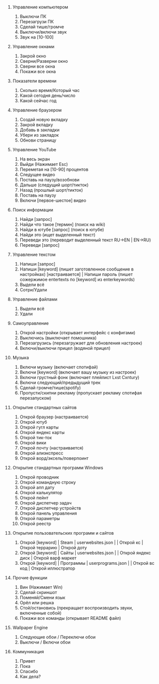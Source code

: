 1. Управление компьютером
    1. Выключи ПК 
    2. Перезагрузи ПК
    3. Сделай тише/громче
    4. Выключи/включи звук
    5. Звук на [10-100]

2. Управление окнами
    1. Закрой окно
    2. Сверни/Разверни окно
    3. Сверни все окна
    4. Покажи все окна

3. Показатели времени
    1. Сколько время/Который час
    2. Какой сегодня день/число
    3. Какой сейчас год

4. Управление браузером
    1. Создай новую вкладку
    2. Закрой вкладку
    3. Добавь в закладки
    4. Убери из закладок
    5. Обнови страницу

5. Управление YouTube
    1. На весь экран
    2. Выйди (Нажимает Esc)
    3. Переметая на [10-90] процентов
    4. Следущее видео
    5. Поставь на паузу/возобнови
    6. Дальше (следущий шорт/тикток)
    7. Назад (прошлый шорт/тикток)
    8. Поставь на паузу
    9. Включи [первое-шестое] видео

6. Поиск информации
    1. Найди [запрос]
    2. Найди что такое [термин] (поиск на wiki)
    3. Найди в ютубе [запрос] (поиск в ютубе)
    4. Найди это (ищет выделенный текст)
    5. Переведи это (переводит выделенный текст RU->EN | EN->RU)
    6. Переведи [запрос]

7. Управление текстом
    1. Напиши [запрос]
    2. Напиши [keyword] (пишет заготовленное сообщение в настройках) [настраивается]
        | Напиши пароль (пишет сожержимое entertexts по [keyword] из enterkeywords)
    3. Выдели всё
    4. Сотри/Удали

8. Управление файлами
    1. Выдели всё
    2. Удали

9. Самоуправление
    1. Открой настройки (открывает интерфейс с конфигами)
    2. Выключись (выключает помошника)
    3. Перезагрузись (перезагружает для обновления настроек)
    4. Включи/выключи прицел (водяной прицел)

10. Музыка
    1. Включи музыку (включает спотифай)
    2. Включи [keyword] (включает вашу музыку из настроек)
    3. Включи грустный фонк (включает плейлист Lxst Cxntury)
    4. Включи следующий/предыдущий трек
    5. Сделай громче/тише(spotify)
    6. Пропусти/скипни рекламу (пропускает рекламу спотифая перезапуском)
    
11. Открытие стандартных сайтов
    1. Открой браузер (настраивается)
    2. Открой ютуб
    3. Открой гугл карты
    4. Открой яндекс карты
    5. Открой тик-ток
    6. Открой вики
    7. Открой почту (настраивается)
    8. Открой алиэкспресс
    9. Открой ворд/эксель/поверпоинт

12. Открытие стандартных программ Windows
    1. Открой проводник
    2. Открой командную строку
    3. Открой апп дату
    4. Открой калькулятор
    5. Открой пейнт
    6. Открой диспетчер задач
    7. Открой диспетчер устройств
    8. Открой панель управления
    9. Открой параметры
    10. Открой реестр

13. Открытие пользовательских программ и сайтов
    1. Открой [keyword]  | Steam | userwebsites.json |
        | Открой кс
        | Открой террарию
        | Открой доту
    2. Открой [keyword] | Сайты | userwebsites.json |
        | Открой яндекс диск
        | Открой варф маркет
    3. Открой [keyword] | Программы | userprograms.json |
        | Открой вс код
        | Открой иллюстратор

14. Прочие функции
    1. Вин (Нажимает Win)
    2. Сделай скриншот
    3. Поменяй/Смени язык
    4. Орёл или решка
    5. Стой/остановись (прекращает воспроизводить звуки, включенные собой)
    6. Покажи все команды (открывает README файл)

15. Wallpaper Engine
    1. Следующие обои / Переключи обои
    2. Выключи / Включи обои

16. Коммуникация 
    1. Привет
    2. Пока
    3. Спасибо
    4. Как дела?